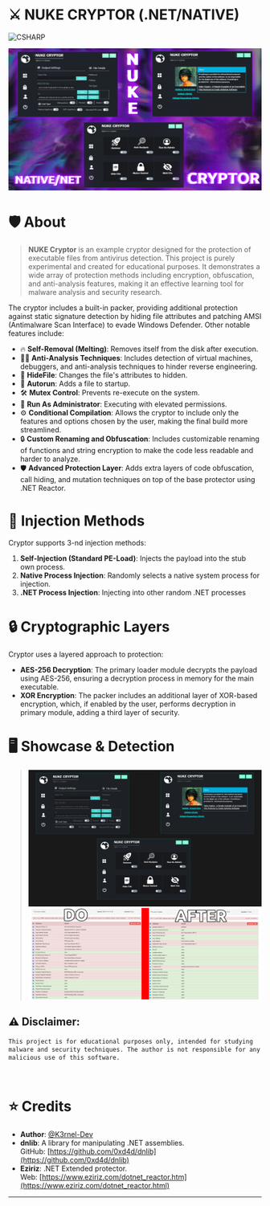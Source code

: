 # ⚔️ NUKE CRYPTOR (.NET/NATIVE)

![CSHARP](https://img.shields.io/badge/Language-CSHARP-lightgreen?style=for-the-badge&logo=csharp)

![Banner](banner.png)

# 🛡️ About
>**NUKE Cryptor** is an example cryptor designed for the protection of executable files from antivirus detection. This project is purely experimental and created for educational purposes. It demonstrates a wide array of protection methods including encryption, obfuscation, and anti-analysis features, making it an effective learning tool for malware analysis and security research.

The cryptor includes a built-in packer, providing additional protection against static signature detection by hiding file attributes and patching AMSI (Antimalware Scan Interface) to evade Windows Defender. Other notable features include:

- 🔥 **Self-Removal (Melting)**: Removes itself from the disk after execution.
- 🕵️‍♂️ **Anti-Analysis Techniques**: Includes detection of virtual machines, debuggers, and anti-analysis techniques to hinder reverse engineering.
- 👻 **HideFile**: Changes the file's attributes to hidden.
- 🚀 **Autorun**: Adds a file to startup.
- 🛠️ **Mutex Control**: Prevents re-execute on the system.
- 🔑 **Run As Administrator**: Executing with elevated permissions.
- ⚙️ **Conditional Compilation**: Allows the cryptor to include only the features and options chosen by the user, making the final build more streamlined.
- 🔒 **Custom Renaming and Obfuscation**: Includes customizable renaming of functions and string encryption to make the code less readable and harder to analyze.
- 🛡️ **Advanced Protection Layer**: Adds extra layers of code obfuscation, call hiding, and mutation techniques on top of the base protector using .NET Reactor.

# 🚀 Injection Methods
Cryptor supports 3-nd injection methods:

1. **Self-Injection (Standard PE-Load)**: Injects the payload into the stub own process.
2. **Native Process Injection**: Randomly selects a native system process for injection.
3. **.NET Process Injection**: Injecting into other random .NET processes

# 🔒 Cryptographic Layers
Cryptor uses a layered approach to protection:
- **AES-256 Decryption**: The primary loader module decrypts the payload using AES-256, ensuring a decryption process in memory for the main executable.
- **XOR Encryption**: The packer includes an additional layer of XOR-based encryption, which, if enabled by the user, performs decryption in primary module, adding a third layer of security.

# 🖥️ Showcase & Detection
>![Graph](showcase.png)
>![Graph](result.png)


## ⚠️ **Disclaimer**: 
```
This project is for educational purposes only, intended for studying malware and security techniques. The author is not responsible for any malicious use of this software.
```
<br>

# ⭐ Credits 

- **Author**: <a href="https://github.com/k3rnel-dev">@K3rnel-Dev</a>
- **dnlib**: A library for manipulating .NET assemblies.  
  GitHub: [https://github.com/0xd4d/dnlib](https://github.com/0xd4d/dnlib)
- **Eziriz**: .NET Extended protector.  
  Web: [https://www.eziriz.com/dotnet_reactor.htm](https://www.eziriz.com/dotnet_reactor.html)

---